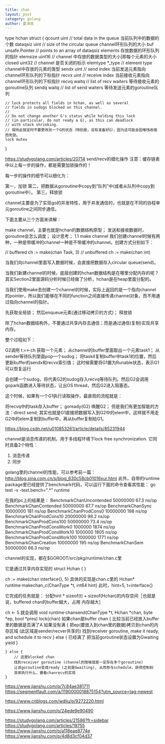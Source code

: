 ```yaml
---
title: chan
layout: post
category: golang
author: 夏泽民
---
```

type hchan struct {
    qcount   uint           // total data in the queue 当前队列中的数据的个数
    dataqsiz uint           // size of the circular queue   channel环形队列的大小
    buf      unsafe.Pointer // points to an array of dataqsiz elements  存放数据的环形队列的指针
    elemsize uint16     // channel 中存放的数据类型的大小|即每个元素的大小
    closed   uint32     // channel 是否关闭的标示
    elemtype *_type // element type channel中存放的元素的类型
    sendx    uint   // send index   当前发送元素指向channel环形队列的下标指针
    recvx    uint   // receive index 当前接收元素指向channel环形队列的下标指针
    recvq    waitq  // list of recv waiters 等待接收元素的goroutine队列
    sendq    waitq  // list of send waiters  等待发送元素的goroutine队列

    // lock protects all fields in hchan, as well as several
    // fields in sudogs blocked on this channel.
    //
    // Do not change another G's status while holding this lock
    // (in particular, do not ready a G), as this can deadlock
    // with stack shrinking.
    // 保持此锁定时不要更改另一个G的状态（特别是，没有准备好G），因为这可能会因堆栈收缩而死锁。
    lock mutex
}
<!-- more -->
https://studygolang.com/articles/20714
send/recv的细化操作
注意：缓存链表中以上每一步的操作，都是需要加锁操作的！

每一步的操作的细节可以细化为：

第一，加锁
第二，把数据从goroutine中copy到“队列”中(或者从队列中copy到goroutine中）。
第三，释放锁

channel主要是为了实现go的并发特性，用于并发通信的，也就是在不同的协程单元goroutine之间同步通信。

下面主要从三个方面来讲解：

make channel，主要也就是hchan的数据结构原型；
发送和接收数据时，goroutine会怎么调度；
设计思考；
1.1 make channel
我们创建channel时候有两种，一种是带缓冲的channel一种是不带缓冲的channel。创建方式分别如下：

// buffered
ch := make(chan Task, 3)
// unbuffered
ch := make(chan int)

当我们向channel里面写入数据时候，会直接把数据存入circular queue(send)。

当我们新建channel的时候，底层创建的hchan数据结构是在哪里分配内存的呢？其实Section2里面源码分析时候已经做了分析，hchan是在heap里面分配的。

当我们使用make去创建一个channel的时候，实际上返回的是一个指向channel的pointer，所以我们能够在不同的function之间直接传递channel对象，而不用通过指向channel的指针。


先获取全局锁；
然后enqueue元素(通过移动拷贝的方式)；
释放锁

除了hchan数据结构外，不要通过共享内存去通信；而是通过通信(复制)实现共享内存。

整个过程如下：

G2调用 t:=<-ch 获取一个元素；
从channel的buffer里面取出一个元素task1；
从sender等待队列里面pop一个sudog；
将task4复制buffer中task1的位置，然后更新buffer的sendx和recvx索引值；
这时候需要将G1置为Runable状态，表示G1可以恢复运行

会创建一个sudog，将代表G2的sudog存入recvq等待队列。然后G2会调用gopark函数进入等待状态，让出OS thread，然后G2进入阻塞态。

这个时候，如果有一个G1执行读取操作，最直观的流程就是：

将recvq中的task存入buffer；
goready(G2) 唤醒G2；
但是我们有更加智能的方法：direct send; 其实也就是G1直接把数据写入到G2中的elem中，这样就不用走G2中的elem复制到buffer中，再从buffer复制给G1。

https://blog.csdn.net/u010853261/article/details/85231944

channel是消息传递的机制，用于多线程环境下lock free synchronization.
它同时具备2个特性：
1. 消息传递
2. 同步

golang里的channel的性能，可以参考前一篇：http://blog.sina.com.cn/s/blog_630c58cb01016xur.html
此外，自带的runtime package里已经提供了benchmark代码，可以运行下面的命令查看其性能：
go test -v -test.bench=".*" runtime

在我的pc上的结果是：
BenchmarkChanUncontended        50000000            67.3 ns/op
BenchmarkChanContended          50000000            67.7 ns/op
BenchmarkChanSync               10000000           181 ns/op
BenchmarkChanProdCons0          10000000           198 ns/op
BenchmarkChanProdCons10         20000000            98.2 ns/op
BenchmarkChanProdCons100        50000000            73.4 ns/op
BenchmarkChanProdConsWork0      1000000          1874 ns/op
BenchmarkChanProdConsWork10     1000000          1805 ns/op
BenchmarkChanProdConsWork100    1000000          1771 ns/op
BenchmarkChanCreation           10000000           195 ns/op
BenchmarkChanSem                50000000            66.3 ns/op

channel的实现，都在$GOROOT/src/pkg/runtime/chan.c里

它是通过共享内存实现的
struct Hchan {
}

ch := make(chan interface{}, 5)
具体的实现是chan.c里的 Hchan* runtime·makechan_c(ChanType *t, int64 hint)
此时，hint=5, t=interface{}


它完成的任务就是：
分配hint * sizeof(t) + sizeof(Hchan)的内存空间［也就是说，buffered chan的buffer越大，占用
内存越大］

ch <- 5
就会调用 void runtime·chansend(ChanType *t, Hchan *chan, byte *ep, bool *pres)
    lock(chan)
    如果chan是buffer chan {
        比较当前已经放入buffer里的数据是否满了A
        如果没有满 {
            把ep(要放入到chan里的数据)拷贝到chan的内存区域 (此区域是sender/recver共享的)
            找到receiver goroutine, make it ready, and schedule it to recv
        } else {
            已经满了
            把当前goroutine状态设置为Gwaiting
            yield
        }

    } else {
        // 这是blocked chan
        找到receiver goroutine (channel的隐喻就是一定存在多个goroutine)
        让该goroutine变成ready (之前是Gwaiting), 从而参与schedule，获得控制权
        具体执行什么，要看chanrecv的实现
    }


https://www.jianshu.com/p/7c84ae381711
https://segmentfault.com/a/1190000018875154?utm_source=tag-newest

https://www.cnblogs.com/wdliu/p/9272220.html

https://www.jianshu.com/p/24ede9e90490

https://studygolang.com/articles/21586?fr=sidebar
https://studygolang.com/articles/19755
https://www.jianshu.com/p/a118eae8774e
https://www.jianshu.com/p/4d8d3cf04d37